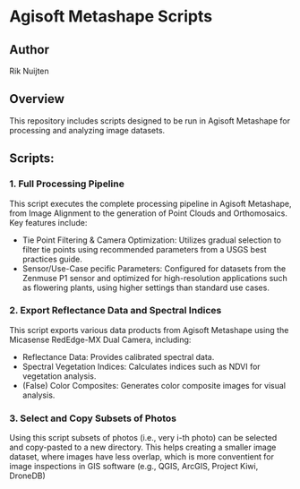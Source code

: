 # Agisoft Metashape Scripts

## Author
Rik Nuijten

## Overview
This repository includes scripts designed to be run in Agisoft Metashape for processing and analyzing image datasets.

## Scripts:
### 1. Full Processing Pipeline
This script executes the complete processing pipeline in Agisoft Metashape, from Image Alignment to the generation of Point Clouds and Orthomosaics. Key features include:
* Tie Point Filtering & Camera Optimization: Utilizes gradual selection to filter tie points using recommended parameters from a USGS best practices guide.
* Sensor/Use-Case pecific Parameters: Configured for datasets from the Zenmuse P1 sensor and optimized for high-resolution applications such as flowering plants, using higher settings than standard use cases.

### 2. Export Reflectance Data and Spectral Indices
This script exports various data products from Agisoft Metashape using the Micasense RedEdge-MX Dual Camera, including:
* Reflectance Data: Provides calibrated spectral data.
* Spectral Vegetation Indices: Calculates indices such as NDVI for vegetation analysis.
* (False) Color Composites: Generates color composite images for visual analysis.

### 3. Select and Copy Subsets of Photos
Using this script subsets of photos (i.e., very i-th photo) can be selected and copy-pasted to a new directory. This helps creating a smaller image dataset, where images have less overlap, which is more conventient for image inspections in GIS software (e.g., QGIS, ArcGIS, Project Kiwi, DroneDB)